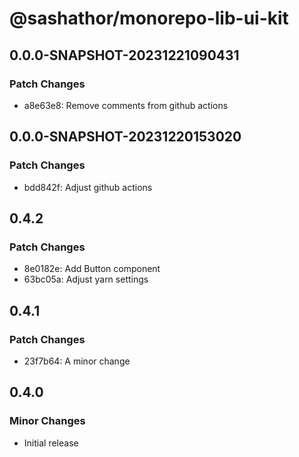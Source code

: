 # @sashathor/monorepo-lib-ui-kit

## 0.0.0-SNAPSHOT-20231221090431

### Patch Changes

- a8e63e8: Remove comments from github actions

## 0.0.0-SNAPSHOT-20231220153020

### Patch Changes

- bdd842f: Adjust github actions

## 0.4.2

### Patch Changes

- 8e0182e: Add Button component
- 63bc05a: Adjust yarn settings

## 0.4.1

### Patch Changes

- 23f7b64: A minor change

## 0.4.0

### Minor Changes

- Initial release
